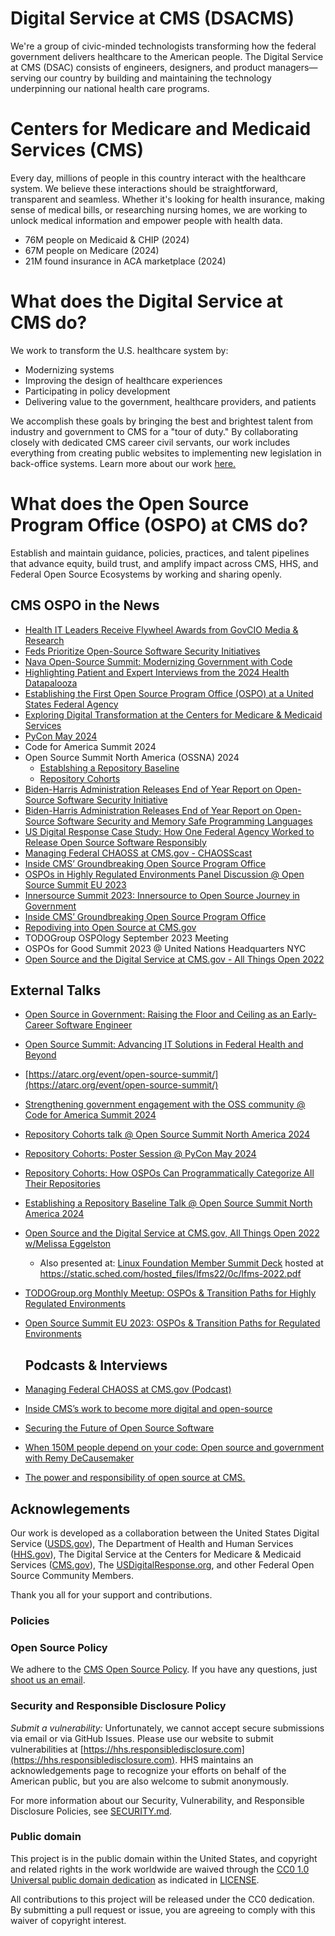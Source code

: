 # Digital Service at CMS (DSACMS)
We're a group of civic-minded technologists transforming how the federal government delivers healthcare to the American people. The Digital Service at CMS (DSAC) consists of engineers, designers, and product managers—serving our country by building and maintaining the technology underpinning our national health care programs. 

# Centers for Medicare and Medicaid Services (CMS)
Every day, millions of people in this country interact with the healthcare system. We believe these interactions should be straightforward, transparent and seamless. Whether it's looking for health insurance, making sense of medical bills, or researching nursing homes, we are working to unlock medical information and empower people with health data.

- 76M people on Medicaid & CHIP (2024)
- 67M people on Medicare (2024)
- 21M found insurance in ACA marketplace (2024)

# What does the Digital Service at CMS do?
We work to transform the U.S. healthcare system by:

- Modernizing systems
- Improving the design of healthcare experiences
- Participating in policy development
- Delivering value to the government, healthcare providers, and patients
  
We accomplish these goals by bringing the best and brightest talent from industry and government to CMS for a "tour of duty." By collaborating closely with dedicated CMS career civil servants, our work includes everything from creating public websites to implementing new legislation in back-office systems. Learn more about our work [here.](https://www.cms.gov/digital-service)

# What does the Open Source Program Office (OSPO) at CMS do?
Establish and maintain guidance, policies, practices, and talent pipelines that advance equity, build trust, and amplify impact across CMS, HHS, and Federal Open Source Ecosystems by working and sharing openly. 

## CMS OSPO in the News
- [Health IT Leaders Receive Flywheel Awards from GovCIO Media & Research](https://govciomedia.com/health-it-leaders-receive-flywheel-awards-from-govcio-media-research/)
- [Feds Prioritize Open-Source Software Security Initiatives](https://govciomedia.com/feds-prioritize-open-source-so-ftware-security-initiatives/)
- [Nava Open-Source Summit: Modernizing Government with Code](https://ospo.gwu.edu/nava-open-source-summit-modernizing-government-code)
- [Highlighting Patient and Expert Interviews from the 2024 Health Datapalooza](https://academyhealth.org/blog/2024-10/highlighting-patient-and-expert-interviews-2024-health-datapalooza)
- [Establishing the First Open Source Program Office (OSPO) at a United States Federal Agency](https://insights.sei.cmu.edu/library/establishing-the-first-open-source-program-office-ospo-at-a-united-states-federal-agency/)
- [Exploring Digital Transformation at the Centers for Medicare & Medicaid Services](https://www.businessofgovernment.org/blog/exploring-digital-transformation-centers-medicare-medicaid-services)
- [PyCon May 2024](https://github.com/DSACMS/pycon-poster-2024/blob/main/repo-baselines.pdf)
- Code for America Summit 2024
- Open Source Summit North America (OSSNA) 2024 
    * [Establshing a Repository Baseline](https://www.youtube.com/watch?v=v0aaVBicOjI)
    * [Repository Cohorts](https://www.youtube.com/watch?v=FpVNSAj9eDg)
- [Biden-⁠Harris Administration Releases End of Year Report on Open-Source Software Security Initiative](https://www.whitehouse.gov/wp-content/uploads/2024/01/Securing-the-Open-Source-Software-Ecosystem-OS3I-End-of-Year-Report-MASTERCOPY.pdf)
- [Biden-⁠Harris Administration Releases End of Year Report on Open-Source Software Security and Memory Safe Programming Languages](https://www.whitehouse.gov/wp-content/uploads/2023/09/OS3I-RFI-Final-09232023.pdf)
- [US Digital Response Case Study: How One Federal Agency Worked to Release Open Source Software Responsibly](https://www.usdigitalresponse.org/resources/cms-open-source-software)
- [Managing Federal CHAOSS at CMS.gov - CHAOSScast](https://podcast.chaoss.community/81)
- [Inside CMS’ Groundbreaking Open Source Program Office](https://www.youtube.com/watch?v=34LQnyB3ydQ)
- [OSPOs in Highly Regulated Environments Panel Discussion @ Open Source Summit EU 2023](https://osseu2023.sched.com/event/1OGeo/panel-discussion-ospos-transition-paths-for-regulated-environments-ana-jimenez-santamaria-linux-foundation-maurice-hendriks-city-of-amsterdam-nico-rikken-alliander-clare-dillon-innersourcecommons-thomas-steenbergen-epam?iframe=no&w=100%&sidebar=yes&bg=no)
- [Innersource Summit 2023: Innersource to Open Source Journey in Government](https://innersourcecommons.org/events/isc-2023/)
- [Inside CMS’ Groundbreaking Open Source Program Office](https://www.youtube.com/watch?v=34LQnyB3ydQ)
- [Repodiving into Open Source at CMS.gov](https://www.youtube.com/watch?v=AypgQch2Qpk)
- TODOGroup OSPOlogy September 2023 Meeting
- OSPOs for Good Summit 2023 @ United Nations Headquarters NYC
- [Open Source and the Digital Service at CMS.gov - All Things Open 2022](https://www.youtube.com/watch?v=Q0EJIevZS0I)

## External Talks
- [Open Source in Government: Raising the Floor and Ceiling as an Early-Career Software Engineer](https://ghc.anitab.org/session-catalog/?search=open%20source#/session/1717218938114001YRXT)
- [Open Source Summit: Advancing IT Solutions in Federal Health and Beyond](https://www.navapbc.com/events/open-source-summit-federal-health)
- [https://atarc.org/event/open-source-summit/](https://atarc.org/event/open-source-summit/)
- [Strengthening government engagement with the OSS community @ Code for America Summit 2024](https://events.bizzabo.com/codeforamerica/agenda/session/1339808)
- [Repository Cohorts talk @ Open Source Summit North America 2024](https://youtu.be/FpVNSAj9eDg?si=HwfqpQwEktVj6MTs)
- [Repository Cohorts: Poster Session @ PyCon May 2024](https://us.pycon.org/2024/speaker/profile/195/)
- [Repository Cohorts: How OSPOs Can Programmatically Categorize All Their Repositories](https://www.youtube.com/watch?v=FpVNSAj9eDg)
- [Establishing a Repository Baseline Talk @ Open Source Summit North America 2024](https://youtu.be/v0aaVBicOjI?si=WHE6nLg2BEe7NWY5)
- [Open Source and the Digital Service at CMS.gov, All Things Open 2022 w/Melissa Eggelston](https://www.youtube.com/watch?v=Q0EJIevZS0I)
    - Also presented at: [Linux Foundation Member Summit Deck](/decks/lfms-2022.pdf) hosted at https://static.sched.com/hosted_files/lfms22/0c/lfms-2022.pdf
- [TODOGroup.org Monthly Meetup: OSPOs & Transition Paths for Highly Regulated Environments](https://www.youtube.com/watch?v=2QopYZbo3EQ)
- [Open Source Summit EU 2023: OSPOs & Transition Paths for Regulated Environments](https://www.youtube.com/watch?v=kIMNgGfwvMA)

  ## Podcasts & Interviews
- [Managing Federal CHAOSS at CMS.gov (Podcast)](https://podcast.chaoss.community/81)
- [Inside CMS’s work to become more digital and open-source](https://fedscoop.com/radio/inside-cmss-work-to-become-more-digital-and-open-source-andrea-fletcher/)
- [Securing the Future of Open Source Software](https://govciomedia.com/securing-the-future-of-open-source-software/)
- [When 150M people depend on your code: Open source and government with Remy DeCausemaker](https://www.youtube.com/watch?v=kvM_DA9lk_Y)
- [The power and responsibility of open source at CMS.](https://www.youtube.com/watch?v=I-8wy4H0Vy4)

## Acknowlegements
Our work is developed as a collaboration between the United States Digital
Service ([USDS.gov](https://usds.gov)), The Department of Health and Human
Services ([HHS.gov](https://hhs.gov)), The Digital Service at the Centers for
Medicare & Medicaid Services ([CMS.gov](https://cms.gov)), The
[USDigitalResponse.org](https://usdigitalresponse.org), and other Federal Open Source Community Members.

Thank you all for your support and contributions.


### Policies

### Open Source Policy

We adhere to the [CMS Open Source
Policy](https://github.com/CMSGov/cms-open-source-policy). If you have any
questions, just [shoot us an email](mailto:opensource@cms.hhs.gov).

### Security and Responsible Disclosure Policy

*Submit a vulnerability:* Unfortunately, we cannot accept secure submissions via
email or via GitHub Issues. Please use our website to submit vulnerabilities at
[https://hhs.responsibledisclosure.com](https://hhs.responsibledisclosure.com).
HHS maintains an acknowledgements page to recognize your efforts on behalf of
the American public, but you are also welcome to submit anonymously.

For more information about our Security, Vulnerability, and Responsible Disclosure Policies, see [SECURITY.md](SECURITY.md).

### Public domain

This project is in the public domain within the United States, and copyright
and related rights in the work worldwide are waived through the [CC0 1.0
Universal public domain
dedication](https://creativecommons.org/publicdomain/zero/1.0/) as indicated in [LICENSE](LICENSE).

All contributions to this project will be released under the CC0 dedication. By
submitting a pull request or issue, you are agreeing to comply with this waiver
of copyright interest.
